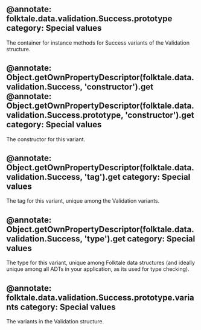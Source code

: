 @annotate: folktale.data.validation.Success.prototype
category: Special values
---

The container for instance methods for Success variants of the Validation structure.


@annotate: Object.getOwnPropertyDescriptor(folktale.data.validation.Success, 'constructor').get
@annotate: Object.getOwnPropertyDescriptor(folktale.data.validation.Success.prototype, 'constructor').get
category: Special values
---

The constructor for this variant.


@annotate: Object.getOwnPropertyDescriptor(folktale.data.validation.Success, 'tag').get
category: Special values
---

The tag for this variant, unique among the Validation variants.


@annotate: Object.getOwnPropertyDescriptor(folktale.data.validation.Success, 'type').get
category: Special values
---

The type for this variant, unique among Folktale data structures (and ideally unique among all ADTs in your application, as its used for type checking).

@annotate: folktale.data.validation.Success.prototype.variants
category: Special values
---

The variants in the Validation structure.